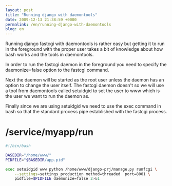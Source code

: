 ```yaml
---
layout: post
title: "Running django with daemontools"
date: 2009-12-13 21:38:59 +0000
permalink: /en/running-django-with-daemontools
blog: en
---
```


Running django fastcgi with daemontools is rather easy but getting it to
run in the foreground with the proper user takes a bit of knowledge
about how bash works and the tools in daemontools.

In order to run the fastcgi daemon in the foreground you need to specify
the daemonize=false option to the fastcgi command.

Next the daemon will be started as the root user unless the daemon has
an option to change the user itself. The fastcgi daemon doesn't so we
will use a tool from daemontools called setuidgid to set the user to www
which is the user we want to run the daemon as.

Finally since we are using setuidgid we need to use the exec command in
bash so that the standard process pipe established with the fastcgi
process.

# /service/myapp/run

``` bash
#!/bin/bash

BASEDIR="/home/www/"
PIDFILE="$BASEDIR/app.pid"

exec setuidgid www python /home/www/django-prj/manage.py runfcgi \
    --settings=settings_production method=threaded  port=8001 \
    pidfile=$PIDFILE daemonize=false 2>&1
```
